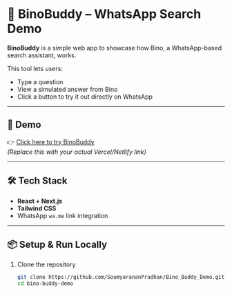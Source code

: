 # 🤖 BinoBuddy – WhatsApp Search Demo

**BinoBuddy** is a simple web app to showcase how Bino, a WhatsApp-based search assistant, works.

This tool lets users:
- Type a question
- View a simulated answer from Bino
- Click a button to try it out directly on WhatsApp

---

## 🚀 Demo

👉 [Click here to try BinoBuddy](https://vercel.com/soumyarananpradhans-projects/bino-buddy-demo)  
*(Replace this with your actual Vercel/Netlify link)*

---

## 🛠️ Tech Stack

- **React + Next.js**
- **Tailwind CSS**
- WhatsApp `wa.me` link integration

---

## 📦 Setup & Run Locally

1. Clone the repository
   ```bash
   git clone https://github.com/SoumyarananPradhan/Bino_Buddy_Demo.git
   cd bino-buddy-demo
